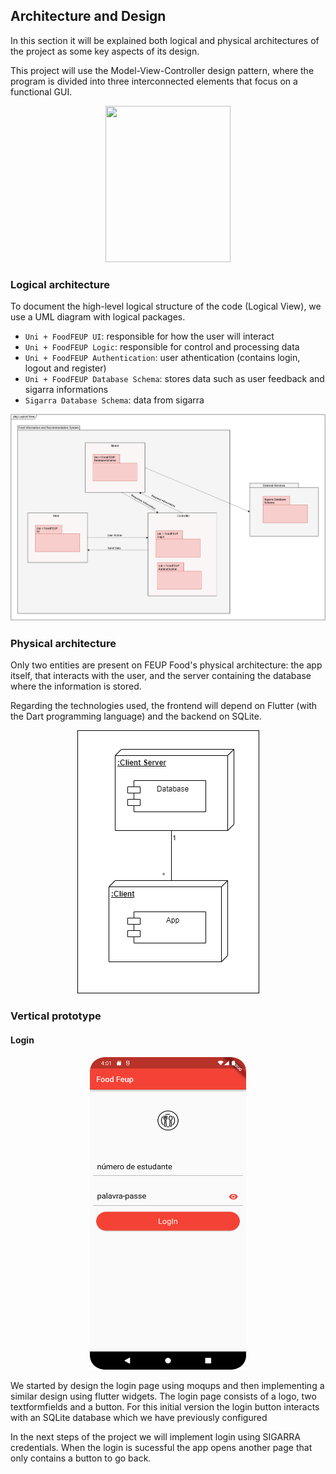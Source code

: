 
## Architecture and Design

In this section it will be explained both logical and physical architectures of the project as some key aspects of its design.

This project will use the Model-View-Controller design pattern, where the program is divided into three interconnected elements that focus on a functional GUI.

<p align = "center"> <img src="https://upload.wikimedia.org/wikipedia/commons/thumb/a/a0/MVC-Process.svg/1200px-MVC-Process.svg.png" 
     width="200" 
     height="250" /> </p>
     
### Logical architecture

To document the high-level logical structure of the code (Logical View), we use a UML diagram with logical packages.

* `Uni + FoodFEUP UI`: responsible for how the user will interact
* `Uni + FoodFEUP Logic`: responsible for control and processing data
* `Uni + FoodFEUP Authentication`: user athentication (contains login, logout and register)
* `Uni + FoodFEUP Database Schema`: stores data such as user feedback and sigarra informations
* `Sigarra Database Schema`: data from sigarra

![LogicalView](../images/LogicalView.png)

### Physical architecture

Only two entities are present on FEUP Food's physical architecture: the app itself, that interacts with the user, and the server containing the database where the information is stored.

Regarding the technologies used, the frontend will depend on Flutter (with the Dart programming language) and the backend on SQLite.

<p align="center" justify="center"><img src="../images/PhysicalArch.png"/></p>



### Vertical prototype

<h4> Login </h4>

<p align = "center"> <img src="../images/login_page.png" 
     width="250" 
     height="500" /> </p>

We started by design the login page using moqups and then implementing a similar design using flutter widgets.
The login page consists of a logo, two textformfields and a button.
For this initial version the login button interacts with an SQLite database which we have previously configured

In the next steps of the project we will implement login using SIGARRA credentials.
When the login is sucessful the app opens another page that only contains a button to go back.
